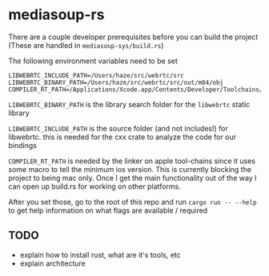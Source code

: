 # mediasoup-rs
There are a couple developer prerequisites before you can build the project (These are handled in `mediasoup-sys/build.rs`)

The following environment variables need to be set
```
LIBWEBRTC_INCLUDE_PATH=/Users/haze/src/webrtc/src
LIBWEBRTC_BINARY_PATH=/Users/haze/src/webrtc/src/out/m84/obj
COMPILER_RT_PATH=/Applications/Xcode.app/Contents/Developer/Toolchains/XcodeDefault.xctoolchain/usr/lib/clang/12.0.0/lib/darwin
```

`LIBWEBRTC_BINARY_PATH` is the library search folder for the `libwebrtc` static library

`LIBWEBRTC_INCLUDE_PATH` is the source folder (and not includes!) for libwebrtc. this is needed for the cxx crate to analyze the code for our bindings

`COMPILER_RT_PATH` is needed by the linker on apple tool-chains since it uses some macro to tell the minimum ios version. This is currently blocking the project to being mac only. Once I get the main functionality out of the way I can open up build.rs for working on other platforms.

After you set those, go to the root of this repo and run `cargo run -- --help` to get help information on what flags are available / required

## TODO
- explain how to install rust, what are it's tools, etc
- explain architecture
